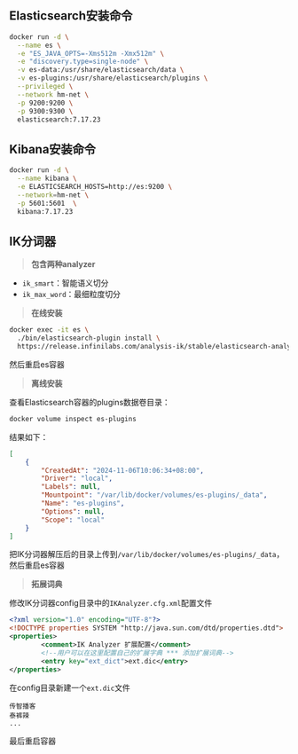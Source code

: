 ## Elasticsearch安装命令
```bash
docker run -d \
  --name es \
  -e "ES_JAVA_OPTS=-Xms512m -Xmx512m" \
  -e "discovery.type=single-node" \
  -v es-data:/usr/share/elasticsearch/data \
  -v es-plugins:/usr/share/elasticsearch/plugins \
  --privileged \
  --network hm-net \
  -p 9200:9200 \
  -p 9300:9300 \
  elasticsearch:7.17.23
```

## Kibana安装命令
```bash
docker run -d \
  --name kibana \
  -e ELASTICSEARCH_HOSTS=http://es:9200 \
  --network=hm-net \
  -p 5601:5601  \
  kibana:7.17.23
```

## IK分词器

> **包含两种analyzer**
- `ik_smart`：智能语义切分
- `ik_max_word`：最细粒度切分

> **在线安装**
```bash
docker exec -it es \
  ./bin/elasticsearch-plugin install \
  https://release.infinilabs.com/analysis-ik/stable/elasticsearch-analysis-ik-7.17.23.zip
```

然后重启es容器

> **离线安装**

查看Elasticsearch容器的plugins数据卷目录：
```bash
docker volume inspect es-plugins
```

结果如下：
```json
[
    {
        "CreatedAt": "2024-11-06T10:06:34+08:00",
        "Driver": "local",
        "Labels": null,
        "Mountpoint": "/var/lib/docker/volumes/es-plugins/_data",
        "Name": "es-plugins",
        "Options": null,
        "Scope": "local"
    }
]
```

把IK分词器解压后的目录上传到`/var/lib/docker/volumes/es-plugins/_data`，然后重启es容器

> **拓展词典**

修改IK分词器config目录中的`IKAnalyzer.cfg.xml`配置文件

```xml
<?xml version="1.0" encoding="UTF-8"?>
<!DOCTYPE properties SYSTEM "http://java.sun.com/dtd/properties.dtd">
<properties>
        <comment>IK Analyzer 扩展配置</comment>
        <!--用户可以在这里配置自己的扩展字典 *** 添加扩展词典-->
        <entry key="ext_dict">ext.dic</entry>
</properties>
```

在config目录新建一个`ext.dic`文件

```
传智播客
泰裤辣
...
```

最后重启容器